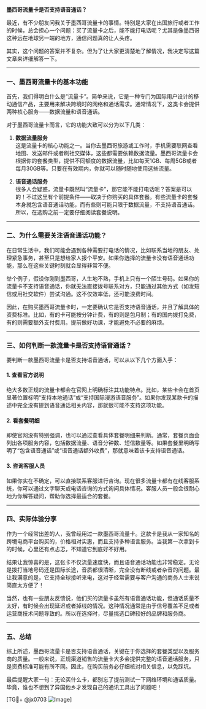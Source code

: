 **墨西哥流量卡是否支持语音通话？**

最近，有不少朋友问我关于墨西哥流量卡的事情。特别是大家在出国旅行或者工作的时候，总会担心一个问题：买了流量卡之后，能不能打电话呢？尤其是像墨西哥这种远在地球另一端的地方，通信问题真的让人头疼。

其实，这个问题的答案并不复杂。但为了让大家更清楚地了解情况，我决定写这篇文章来详细解答一下。

---

### **一、墨西哥流量卡的基本功能**
首先，我们得明白什么是“流量卡”。简单来说，它是一种专门为国际用户设计的移动通信产品，主要用来解决跨境时的网络和通话需求。通常情况下，这类卡会提供两种核心服务——数据流量和语音通话。

对于墨西哥流量卡而言，它的功能大致可以分为以下几类：

1. **数据流量服务**  
   这是流量卡的核心功能之一。当你去墨西哥旅游或工作时，手机需要联网查看地图、发送邮件或者刷社交媒体，这些都需要依赖数据流量。墨西哥流量卡会根据你的套餐类型，提供不同额度的数据流量，比如每天1GB、每周5GB或者每月30GB等。只要在有效期内，你就可以随时随地使用这些流量。

2. **语音通话服务**  
   很多人会疑惑，流量卡既然叫“流量卡”，那它能不能打电话呢？答案是可以的！不过这里有个前提条件——取决于你购买的具体套餐。有些流量卡的套餐本身就包含语音通话功能，而有些则可能只限于数据流量，不支持语音通话。所以，在选购之前一定要仔细阅读套餐说明。

---

### **二、为什么需要关注语音通话功能？**
在日常生活中，我们可能会遇到各种需要打电话的情况，比如联系当地的朋友、处理紧急事务，甚至只是想给家人报个平安。如果你选择的流量卡没有语音通话功能，那么在这些关键时刻就会显得非常不便。

举个例子，假设你刚到墨西哥，人生地不熟，手机上只有一个陌生号码。如果你的流量卡不支持语音通话，你就无法直接拨号联系对方，只能通过其他方式（如发短信或用社交软件）尝试沟通。这不仅效率低，还可能浪费时间。

因此，在购买墨西哥流量卡时，一定要确认它是否支持语音通话，并且了解具体的资费标准。比如，有的卡可能按分钟计费，有的则是包月制；有的国内拨打免费，有的则需要额外支付费用。提前做好功课，才能避免不必要的麻烦。

---

### **三、如何判断一款流量卡是否支持语音通话？**
要判断一款墨西哥流量卡是否支持语音通话，可以从以下几个方面入手：

#### 1. 查看官方说明  
绝大多数正规的流量卡都会在官网上明确标注其功能特点。比如，某些卡会在首页显著位置标明“支持本地通话”或“支持国际漫游语音服务”。如果你发现某款卡的描述中完全没有提到语音通话相关内容，那就很可能不支持这项功能。

#### 2. 看套餐明细  
即使官网没有特别强调，也可以通过查看具体套餐明细来判断。通常，套餐页面会列出各项服务内容，包括数据流量、语音分钟数、短信数量等。如果套餐里明确写明了“包含语音通话”或“语音通话额外收费”，那就意味着该卡支持语音通话。

#### 3. 咨询客服人员  
如果你实在不确定，可以直接联系客服进行咨询。现在很多流量卡都有在线客服系统，你可以通过文字聊天或电话咨询的方式询问具体情况。客服人员一般会很耐心地为你解答疑问，帮助你选择最适合的套餐。

---

### **四、实际体验分享**
作为一个经常出差的人，我曾经用过一款墨西哥流量卡。这款卡是我从一家知名的跨境电商平台购买的，价格相对实惠，而且支持多种语言服务。当我第一次拿到卡的时候，心里还有点忐忑，不知道它到底好不好用。

结果让我惊喜的是，这张卡不仅流量速度快，而且语音通话功能也非常稳定。无论是拨打当地号码还是国际长途，音质都很清晰，完全没有断线或者杂音的问题。最让我满意的是，它支持全球接听来电，这对于经常需要与客户沟通的商务人士来说简直太方便了！

当然，也有一些朋友反馈说，他们买的流量卡虽然有语音通话功能，但通话质量不太好，有时候会出现延迟或者掉线的情况。这种情况通常是由于信号覆盖不足或者运营商技术问题导致的。所以在选择时，尽量挑选口碑较好的品牌和服务商。

---

### **五、总结**
综上所述，墨西哥流量卡是否支持语音通话，关键在于你选择的套餐类型以及服务商的质量。一般来说，正规渠道销售的流量卡大多会提供完整的语音通话服务，只是资费标准可能有所不同。因此，在购买前务必仔细核对相关信息，以免踩坑。

最后提醒大家一句：无论买什么卡，都别忘了提前测试一下网络环境和通话质量。毕竟，谁也不想到了异国他乡才发现自己的通讯工具出了问题吧！

[TG💪+ @jx0703 ![Image](https://github.com/user-attachments/assets/dbca1d08-cadb-493c-b0ec-ad6f7a83f270)]